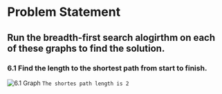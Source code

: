 # Problem Statement

## Run the breadth-first search alogirthm on each of these graphs to find the solution.

### 6.1 Find the length to the shortest path from start to finish.
![6.1 Graph](../.assets/6.1_graph.png)
`` The shortes path length is 2 ``
